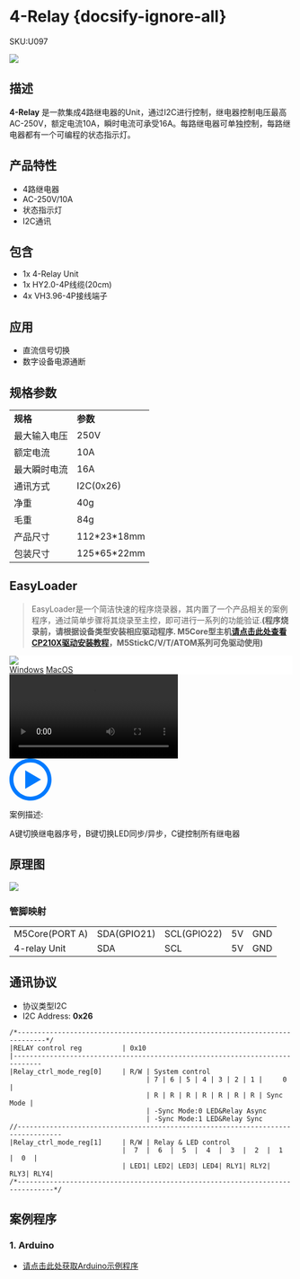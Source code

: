 # 4-Relay {docsify-ignore-all}

<el-tag effect="plain">SKU:U097</el-tag>

<div class="product_pic"><img src="assets/img/product_pics/unit/4_relay/4relay.webp"></div>

## 描述

**4-Relay** 是一款集成4路继电器的Unit，通过I2C进行控制，继电器控制电压最高AC-250V，额定电流10A，瞬时电流可承受16A。每路继电器可单独控制，每路继电器都有一个可编程的状态指示灯。

## 产品特性

- 4路继电器
- AC-250V/10A
- 状态指示灯
- I2C通讯

## 包含

- 1x 4-Relay Unit
- 1x HY2.0-4P线缆(20cm)
- 4x VH3.96-4P接线端子

## 应用

- 直流信号切换
- 数字设备电源通断

## 规格参数
 
<table>
   <tr style="font-weight:bold">
      <td>规格</td>
      <td>参数</td>
   </tr>
   <tr>
      <td>最大输入电压</td>
      <td>250V</td>
   </tr>
   <tr>
      <td>额定电流</td>
      <td>10A</td>
   </tr>
   <tr>
      <td>最大瞬时电流</td>
      <td>16A</td>
   </tr>
   <tr>
      <td>通讯方式</td>
      <td>I2C(0x26)</td>
   </tr>
   <tr>
      <td>净重</td>
      <td>40g</td>
   </tr>
   <tr>
      <td>毛重</td>
      <td>84g</td>
   </tr>
   <tr>
      <td>产品尺寸</td>
      <td>112*23*18mm</td>
   </tr>
   <tr>
      <td>包装尺寸</td>
      <td>125*65*22mm</td>
   </tr>
 </table>


## EasyLoader

>EasyLoader是一个简洁快速的程序烧录器，其内置了一个产品相关的案例程序，通过简单步骤将其烧录至主控，即可进行一系列的功能验证.**(程序烧录前，请根据设备类型安装相应驱动程序. M5Core型主机[请点击此处查看CP210X驱动安装教程](zh_CN/arduino/arduino_development?id=安装串口驱动)，M5StickC/V/T/ATOM系列可免驱动使用)**

<div class="easyloader-box">
    <div style="background-color:white;">
        <div><img src="https://m5stack.oss-cn-shenzhen.aliyuncs.com/image/easyloader_intro.webp"></div>
        <div class="easyloader-btn">
            <a href="https://m5stack.oss-cn-shenzhen.aliyuncs.com/EasyLoader/Windows/UNIT/For%20M5Core/EasyLoader_4_Relay_Unit.exe">Windows</a>
            <a href="https://m5stack.oss-cn-shenzhen.aliyuncs.com/EasyLoader/MacOS/UNIT/EasyLoader_4Relay_Unit_for_M5Core.dmg">MacOS</a>
        </div>
    </div>
    <div>
        <video id="example_video" controls>
            <source src="https://m5stack.oss-cn-shenzhen.aliyuncs.com/video/Product_example_video/Unit/4-RELAY_UNIT.mp4" type="video/mp4">
        </video>
        <div class="easyloader-mask">
        <a>
            <svg id="play-btn" t="1583228776634" class="icon" viewBox="0 0 1024 1024" version="1.1" xmlns="http://www.w3.org/2000/svg" p-id="4152" width="75" height="75"><path d="M512 0C229.216 0 0 229.216 0 512s229.216 512 512 512 512-229.216 512-512S794.784 0 512 0z m0 928C282.24 928 96 741.76 96 512S282.24 96 512 96s416 186.24 416 416-186.24 416-416 416zM384 288l384 224-384 224z" p-id="4153" fill="#007aff"></path></svg></a>
            <p>案例描述:</p>
            <p>A键切换继电器序号，B键切换LED同步/异步，C键控制所有继电器</p>
        </div>
    </div>
</div>

## 原理图

<img src="assets/img/product_pics/unit/4_relay/4-relay_sch.webp">

### 管脚映射

<table>
 <tr><td>M5Core(PORT A)</td><td>SDA(GPIO21)</td><td>SCL(GPIO22)</td><td>5V</td><td>GND</td></tr>
 <tr><td>4-relay Unit</td><td>SDA</td><td>SCL</td><td>5V</td><td>GND</td></tr>
</table>

## 通讯协议

- 协议类型I2C
- I2C Address: **0x26**                                       

```clike
/*-----------------------------------------------------------------------------*/
|RELAY control reg          | 0x10
|-----------------------------------------------------------------------------
|Relay_ctrl_mode_reg[0]     | R/W | System control
                                  | 7 | 6 | 5 | 4 | 3 | 2 | 1 |     0     |
                                  | R | R | R | R | R | R | R | Sync Mode |
                                  | -Sync Mode:0 LED&Relay Async
                                  | -Sync Mode:1 LED&Relay Sync
//---------------------------------------------------------------------------------
|Relay_ctrl_mode_reg[1]     | R/W | Relay & LED control
                            |  7  |  6  |  5  |  4  |  3  |  2  |  1  |  0  |
                            | LED1| LED2| LED3| LED4| RLY1| RLY2| RLY3| RLY4|
/*-------------------------------------------------------------------------------*/
```

## 案例程序

### 1. Arduino

- [请点击此处获取Arduino示例程序](https://github.com/m5stack/M5Stack/tree/master/examples/Unit/4-RELAY)

<script>

   var purchase_link = 'https://m5stack.com/products/4-relay-unit';

   anchor_search(purchase_link);
   scrollFunc();

</script>